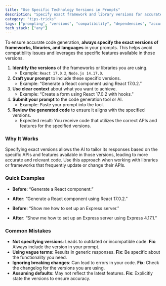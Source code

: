 ```yaml
---
title: "Use Specific Technology Versions in Prompts"
description: "Specify exact framework and library versions for accurate code generation"
category: "tips-tricks"
tags: ["prompting", "versions", "compatibility", "dependencies", "accuracy"]
tech_stack: ["any"]
---
```


To ensure accurate code generation, **always specify the exact versions of frameworks, libraries, and languages** in your prompts. This helps avoid compatibility issues and leverages the specific features available in those versions. 

1. **Identify the versions** of the frameworks or libraries you are using. 
   - Example: `React 17.0.2`, `Node.js 14.17.0`.
2. **Craft your prompt** to include these specific versions.
   - Example: “Generate a React component using React 17.0.2.”
3. **Use clear context** about what you want to achieve.
   - Example: “Create a form using React 17.0.2 with hooks.”
4. **Submit your prompt** to the code generation tool or AI.
   - Example: Paste your prompt into the tool.
5. **Review the generated code** to ensure it aligns with the specified versions.
   - Expected result: You receive code that utilizes the correct APIs and features for the specified versions.

### Why It Works
Specifying exact versions allows the AI to tailor its responses based on the specific APIs and features available in those versions, leading to more accurate and relevant code. Use this approach when working with libraries or frameworks that frequently update or change their APIs.

### Quick Examples
- **Before**: “Generate a React component.”
- **After**: “Generate a React component using React 17.0.2.”
  
- **Before**: “Show me how to set up an Express server.”
- **After**: “Show me how to set up an Express server using Express 4.17.1.”

### Common Mistakes
- **Not specifying versions**: Leads to outdated or incompatible code. **Fix**: Always include the version in your prompt.
- **Using vague terms**: Results in generic responses. **Fix**: Be specific about the functionality you need.
- **Ignoring breaking changes**: Can lead to errors in your code. **Fix**: Check the changelog for the versions you are using.
- **Assuming defaults**: May not reflect the latest features. **Fix**: Explicitly state the versions to ensure accuracy.